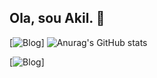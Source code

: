 ## Ola, sou Akil. 🖖
[![Blog](https://img.shields.io/badge/Discord-7289DA?style=for-the-badge&logo=discord&logoColor=white)]
![Anurag's GitHub stats](https://github-readme-stats.vercel.app/api?username=anuraghazra&show_icons=true&theme=radical)

[![Blog]()]

